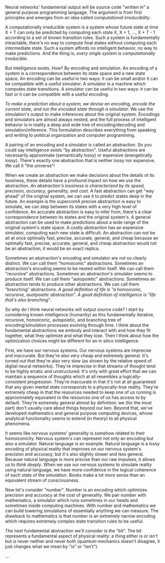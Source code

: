 Neural networks' fundamental output will be source code "written in" a general purpose programming language. The argument is from first principles and emerges from an idea called _computational irreducibility_.

A computationally irreducible system is a system whose future state at time X + T can only be predicted by computing each state X, X + 1, ..., X + T - 1 according to a set of known transition rules. Such a system is fundamentally intractable, there's no way to compute final states without computing each intermediate state. Such a system affords no intelligent behavior, no way to make predictions. And the thing is, _every single system is computationally irreducible_. 

But intelligence exists. How? By encoding and simulation. An encoding of a system is a correspondence between its state space and a new state space. An encoding can be useful in two ways: it can be small and/or it can be compatible with a useful simulator. A simulator is a machine which computes state transitions. A simulator can be useful in two ways: it can be fast or it can be compatible with a useful encoding.

_To make a prediction about a system, we devise an encoding, encode the current state, and run the encoded state through a simulator._ We use the simulation's output to make inferences about the original system. Encodings and simulators are almost always nested, and the full process of intelligent behavior is in reality a deep and wide tree of encoding/decoding and simulation/inference. This formulation describes everything from speaking and writing to political organization and computer programming.

A pairing of an encoding and a simulator is called an abstraction. So you could say intelligence exists "by abstraction". Useful abstractions are necessarily approximate (semantically lossy) or expensive (energetically lossy). There's exactly one abstraction that is neither lossy nor expensive. We call it "the universe"!

When we create an abstraction we make decisions about the details of its lossiness, these details have a profound impact on how we use the abstraction. _An abstraction's lossiness is characterized by its speed, precision, accuracy, generality, and cost._ A fast abstraction can get "way ahead" of the original system, we can use it to predict states deep in the future. An example is the supercomA precise abstraction is easy to simulate, we can step between its states with a very high level of confidence. An accurate abstraction is easy to infer from, there's a clear correspondence between its states and the original system's. A general abstraction can be used to make predictions about a wide range of the original system's state space. A costly abstraction has an expensive simulator, computing each new state is difficult. An abstraction can not be all at once optimally fast, precise, accurate, general, and cheap because an optimally fast, precise, accurate, general, and cheap abstraction would not be an abstraction, it would be an exact replica.

Sometimes an abstraction's encoding and simulator are not so clearly distinct. We can call them "homoiconic" abstractions. Sometimes an abstraction's encoding seems to be nested within itself. We can call them "recursive" abstractions. Sometimes an abstraction's simulator seems to produce itself. We can call them "autopoietic" abstractions. Sometimes an abstraction tends to produce other abstractions. We can call them "branching" abstractions. _A good definition of life is "a homoiconic, recursive, auotpoietic abstraction". A good definition of intelligence is "life that's also branching"_.

So why do I think neural networks will output source code? I start by considering known intelligence (humanity) as this fundamentally iterative, recursive, homoiconic, autopoietic, and branching tree of encoding/simulation processes evolving through time. I think about the fundamental abstractions we embody and interact with and how they fit together, what they optimize and what they lose. Then I think about how the optimization choices might be different for an in silico intelligence.

First, we have our nervous systems. Our nervous systems are imprecise and inaccurate. But they're also very cheap and extremely general. It's turned out that they're also very slow (as shown by the relative speed of digital neural networks). They're imprecise in that streams of thought tend to be highly erratic and unstructured. It's only with great effort that we can maintain a sequence of thoughts which at all resembles a logically-consistent progression. They're inaccurate in that it's not at all guaranteed that any given mental state corresponds to a physically-true reality. They're extremely cheap in that the resources needed to keep one of us running is approximately equivalent to the resources one of us has access to by default. They're extremely general almost by definition: we (for the most part) don't usually care about things beyond our ken. Beyond that, we've developed mathematics and general purpose computing devices, whose analytical functionality seems to extend (in theory) to all physical phenomena.

It seems like nervous systems' generality is somehow related to their homoiconicity. Nervous system's can represent not only an encoding but also a simulator. Natural language is an example. Natural language is a lossy encoding of physical reality that improves on our nervous system's precision and accuracy, but it's also slightly slower and less general. Because natural language is more precise than our raw impulses, it allows us to _think deeply_. When we use our nervous systems to simulate reality using natural language, we have more confidence in the logical coherence of each state of the simulation. Books make a lot more sense than an equivalent stream of consciousness.

Now let's consider "number". Number is an encoding which optimizes precision and accuracy at the cost of generality. We pair number with mathematics, a simulator which runs sometimes in our heads and sometimes inside computing machines. With number and mathematics we can build towering simulations of essentially anything we can measure. The drawback to mathematics is that number is an extremely narrow encoding which requires extremely complex state transition rules to be useful.

The next fundamental abstraction we'll consider is the "bit". The bit represents a fundamental aspect of physical reality: a thing either is or isn't but is never neither and never both (quantum mechanics doesn't disagree, it just changes what we mean by "is" or "isn't").

...